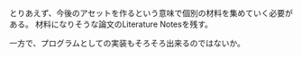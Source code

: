 とりあえず、今後のアセットを作るという意味で個別の材料を集めていく必要がある。
材料になりそうな論文のLiterature Notesを残す。


一方で、プログラムとしての実装もそろそろ出来るのではないか。
